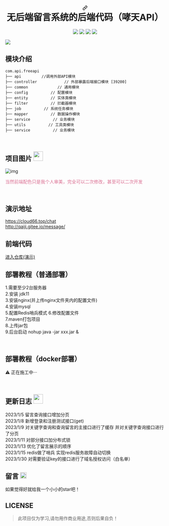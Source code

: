 <h1 align="center" dir="auto"><a id="user-content-vctgo-platform-哮天犬API" class="anchor" aria-hidden="true" href="#vctgo-platform-哮天Api"><svg class="octicon octicon-link" viewBox="0 0 16 16" version="1.1" width="16" height="16" aria-hidden="true"><path fill-rule="evenodd" d="M7.775 3.275a.75.75 0 001.06 1.06l1.25-1.25a2 2 0 112.83 2.83l-2.5 2.5a2 2 0 01-2.83 0 .75.75 0 00-1.06 1.06 3.5 3.5 0 004.95 0l2.5-2.5a3.5 3.5 0 00-4.95-4.95l-1.25 1.25zm-4.69 9.64a2 2 0 010-2.83l2.5-2.5a2 2 0 012.83 0 .75.75 0 001.06-1.06 3.5 3.5 0 00-4.95 0l-2.5 2.5a3.5 3.5 0 004.95 4.95l1.25-1.25a.75.75 0 00-1.06-1.06l-1.25 1.25a2 2 0 01-2.83 0z"></path></svg></a>无后端留言系统的后端代码（哮天API）
</h1>
<p align="center" dir="auto">
<img src="https://img.shields.io/badge/platform-Linux-ff69b4.svg" style="max-width: 100%;"></a>
<img src="https://img.shields.io/badge/language-java-yellowgreen.svg" style="max-width: 100%;"></a>
<a target="_blank" rel="noopener noreferrer nofollow" href="https://camo.githubusercontent.com/8bc4017a2f8c506dc6c1793d2c93353b4dbdcdb49315f79873c7e581dc9e4c2e/68747470733a2f2f696d672e736869656c64732e696f2f62616467652f6c616e67756167652d7368656c6c2d677265656e2e737667"><img src="https://camo.githubusercontent.com/8bc4017a2f8c506dc6c1793d2c93353b4dbdcdb49315f79873c7e581dc9e4c2e/68747470733a2f2f696d672e736869656c64732e696f2f62616467652f6c616e67756167652d7368656c6c2d677265656e2e737667" data-canonical-src="https://img.shields.io/badge/language-shell-green.svg" style="max-width: 100%;"></a>
<img src="https://img.shields.io/badge/language-Vue-yellow.svg" style="max-width: 100%;"></a>
</p>
<img src="https://img.shields.io/badge/QQ-2726225713-orange.svg?style=flat-square" style="max-width: 100%;">

## 模块介绍
<pre class="notranslate"><code>com.api.freeapi     
├── api         //调用外部API模块
├── controller            // 外部暴露后端接口模块 [39200]
├── common             // 通用模块
├── config          // 配置模块
├── entity          // 实体类模块
├── filter          // 拦截器模块
├── job          // 系统任务模块
├── mapper          // 数据操作模块
├── service          // 业务模块
├── utils          // 工具类模块
├── service          // 业务模块
</code></pre>

<br>

## 项目图片 <img width="30px" src="https://s1.ax1x.com/2023/02/03/pSsPWWT.png">
![img](https://s1.ax1x.com/2023/02/03/pSsPcoq.png "演示")




<p style="color: palevioletred">当然前端配色只是我个人审美，完全可以二次修改，甚至可以二次开发<p>
<br>

## 演示地址
https://cloud66.top/chat \
http://qaiji.gitee.io/message/

## 前端代码
<a href="https://gitee.com/qAiJi/message">进入仓库(演示)</a>
<br>
## 部署教程（普通部署）
1.需要至少2台服务器 \
2.安装 jdk11 \
3.安装nginx(并上传nginx文件夹内的配置文件) \
4.安装mysql \
5.配置Redis哨兵模式
6.修改配置文件 \
7.maven打包项目 \
8.上传jar包 \
9.后台启动 nohup java -jar xxx.jar &

<br>

## 部署教程（docker部署）
<p dir="auto"><g-emoji class="g-emoji" alias="warning" fallback-src="https://github.githubassets.com/images/icons/emoji/unicode/26a0.png">⚠</g-emoji> 正在施工中···</p>

<br>

## 更新日志 <img width="30px"  src="https://github.githubassets.com/images/icons/emoji/unicode/1f4dd.png">
2023/1/5 留言查询接口增加分页 \
2023/1/8 新增登录和注册测试接口(get) \
2023/1/9 对关键字查询和查询留言的主接口进行了缓存 并对关键字查询接口进行了分页 \
2023/1/11 对部分接口加分布式锁 \
2023/1/13 优化了留言展示的顺序 \
2023/1/15 redis做了哨兵 实现redis服务故障自动切换 \
2023/1/30 对需要验证key的接口进行了域名授权访问（白名单）

## 留言 <img width='20px' src="https://github.githubassets.com/images/icons/emoji/unicode/1f618.png">
如果觉得好就给我一个小小的star吧！
<br>
## LICENSE
<blockquote>
<p dir="auto">此项目仅为学习,请勿用作商业用途,否则后果自负！</p>
</blockquote>
